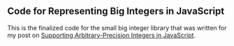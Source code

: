 ## Code for Representing Big Integers in JavaScript

This is the finalized code for the small big integer library that was written for my post on [Supporting Arbitrary-Precision Integers in JavaScript](https://www.joelipper.com/posts/supporting-arbitrary-precision-integers-in-js.html).
